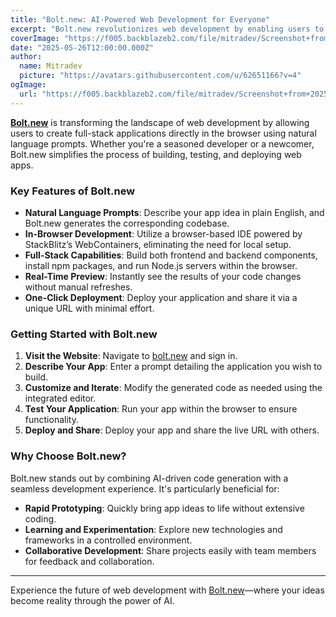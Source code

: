```yaml
---
title: "Bolt.new: AI-Powered Web Development for Everyone"
excerpt: "Bolt.new revolutionizes web development by enabling users to build full-stack applications using natural language prompts. With its browser-based interface and AI integration, creating and deploying web apps has never been more accessible."
coverImage: "https://f005.backblazeb2.com/file/mitradev/Screenshot+from+2025-05-26+17-22-14.png"
date: "2025-05-26T12:00:00.000Z"
author:
  name: Mitradev
  picture: "https://avatars.githubusercontent.com/u/62651166?v=4"
ogImage:
  url: "https://f005.backblazeb2.com/file/mitradev/Screenshot+from+2025-05-26+17-22-14.png"
---
```


[**Bolt.new**](https://bolt.new/) is transforming the landscape of web development by allowing users to create full-stack applications directly in the browser using natural language prompts. Whether you're a seasoned developer or a newcomer, Bolt.new simplifies the process of building, testing, and deploying web apps.

### Key Features of Bolt.new

- **Natural Language Prompts**: Describe your app idea in plain English, and Bolt.new generates the corresponding codebase.
- **In-Browser Development**: Utilize a browser-based IDE powered by StackBlitz’s WebContainers, eliminating the need for local setup.
- **Full-Stack Capabilities**: Build both frontend and backend components, install npm packages, and run Node.js servers within the browser.
- **Real-Time Preview**: Instantly see the results of your code changes without manual refreshes.
- **One-Click Deployment**: Deploy your application and share it via a unique URL with minimal effort.

### Getting Started with Bolt.new

1. **Visit the Website**: Navigate to [bolt.new](https://bolt.new/) and sign in.
2. **Describe Your App**: Enter a prompt detailing the application you wish to build.
3. **Customize and Iterate**: Modify the generated code as needed using the integrated editor.
4. **Test Your Application**: Run your app within the browser to ensure functionality.
5. **Deploy and Share**: Deploy your app and share the live URL with others.

### Why Choose Bolt.new?

Bolt.new stands out by combining AI-driven code generation with a seamless development experience. It's particularly beneficial for:

- **Rapid Prototyping**: Quickly bring app ideas to life without extensive coding.
- **Learning and Experimentation**: Explore new technologies and frameworks in a controlled environment.
- **Collaborative Development**: Share projects easily with team members for feedback and collaboration.

---

Experience the future of web development with [Bolt.new](https://bolt.new/)—where your ideas become reality through the power of AI.
